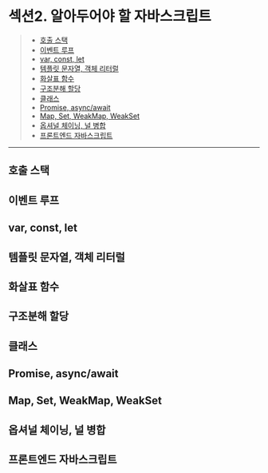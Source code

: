 # 섹션2. 알아두어야 할 자바스크립트

> - [호출 스택](#호출-스택)
> - [이벤트 루프](#이벤트-루프)
> - [var, const, let](#var-const-let)
> - [템플릿 문자열, 객체 리터럴](#템플릿-문자열-객체-리터럴)
> - [화살표 함수](#화살표-함수)
> - [구조분해 할당](#구조분해-할당)
> - [클래스](#클래스)
> - [Promise, async/await](#promise-asyncawait)
> - [Map, Set, WeakMap, WeakSet](#map-set-weakmap-weakset)
> - [옵셔널 체이닝, 널 병합](#옵셔널-체이닝-널-병합)
> - [프론트엔드 자바스크립트](#프론트엔드-자바스크립트)

---

## 호출 스택

## 이벤트 루프

## var, const, let

## 템플릿 문자열, 객체 리터럴

## 화살표 함수

## 구조분해 할당

## 클래스

## Promise, async/await

## Map, Set, WeakMap, WeakSet

## 옵셔널 체이닝, 널 병합

## 프론트엔드 자바스크립트